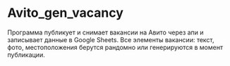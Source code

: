 # Avito_gen_vacancy
Программа публикует и снимает вакансии на Авито через апи и записывает данные в Google Sheets. Все элементы вакансии: текст, фото, местоположения берутся рандомно или генерируются в момент публикации.

